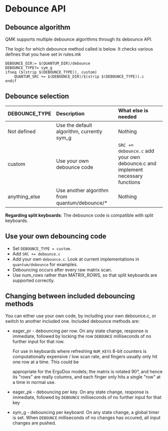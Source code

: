 # Debounce API

## Debounce algorithm

QMK supports multiple debounce algorithms through its debounce API.

The logic for which debounce method called is below. It checks various defines that you have set in rules.mk

```text
DEBOUNCE_DIR:= $(QUANTUM_DIR)/debounce
DEBOUNCE_TYPE?= sym_g
ifneq ($(strip $(DEBOUNCE_TYPE)), custom)
    QUANTUM_SRC += $(DEBOUNCE_DIR)/$(strip $(DEBOUNCE_TYPE)).c
endif
```

## Debounce selection

| DEBOUNCE\_TYPE | Description | What else is needed |
| :--- | :--- | :--- |
| Not defined | Use the default algorithm, currently sym\_g | Nothing |
| custom | Use your own debounce code | `SRC += debounce.c` add your own debounce.c and implement necessary functions |
| anything\_else | Use another algorithm from quantum/debounce/\* | Nothing |

**Regarding split keyboards**: The debounce code is compatible with split keyboards.

## Use your own debouncing code

* Set `DEBOUNCE_TYPE = custom`.
* Add `SRC += debounce.c`
* Add your own `debounce.c`. Look at current implementations in `quantum/debounce` for examples.
* Debouncing occurs after every raw matrix scan.
* Use num\_rows rather than MATRIX\_ROWS, so that split keyboards are supported correctly.

## Changing between included debouncing methods

You can either use your own code, by including your own debounce.c, or switch to another included one. Included debounce methods are:

* eager\_pr - debouncing per row. On any state change, response is immediate, followed by locking the row `DEBOUNCE` milliseconds of no further input for that row. 

  For use in keyboards where refreshing `NUM_KEYS` 8-bit counters is computationally expensive / low scan rate, and fingers usually only hit one row at a time. This could be

  appropriate for the ErgoDox models; the matrix is rotated 90°, and hence its "rows" are really columns, and each finger only hits a single "row" at a time in normal use.

* eager\_pk - debouncing per key. On any state change, response is immediate, followed by `DEBOUNCE` milliseconds of no further input for that key
* sym\_g - debouncing per keyboard. On any state change, a global timer is set. When `DEBOUNCE` milliseconds of no changes has occured, all input changes are pushed.

